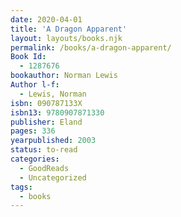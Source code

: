 ```yaml
---
date: 2020-04-01
title: 'A Dragon Apparent'
layout: layouts/books.njk
permalink: /books/a-dragon-apparent/
Book Id:
  - 1287676
bookauthor: Norman Lewis
Author l-f:
  - Lewis, Norman
isbn: 090787133X
isbn13: 9780907871330
publisher: Eland
pages: 336
yearpublished: 2003
status: to-read
categories:
  - GoodReads
  - Uncategorized
tags:
  - books
---
```

